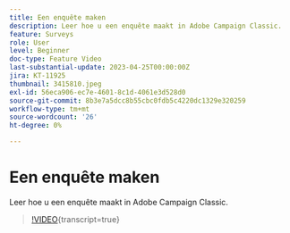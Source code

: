 ```yaml
---
title: Een enquête maken
description: Leer hoe u een enquête maakt in Adobe Campaign Classic.
feature: Surveys
role: User
level: Beginner
doc-type: Feature Video
last-substantial-update: 2023-04-25T00:00:00Z
jira: KT-11925
thumbnail: 3415810.jpeg
exl-id: 56eca906-ec7e-4601-8c1d-4061e3d528d0
source-git-commit: 8b3e7a5dcc8b55cbc0fdb5c4220dc1329e320259
workflow-type: tm+mt
source-wordcount: '26'
ht-degree: 0%

---
```


# Een enquête maken

Leer hoe u een enquête maakt in Adobe Campaign Classic.

>[!VIDEO](https://video.tv.adobe.com/v/3448079/?learn=on&captions=dut){transcript=true}
